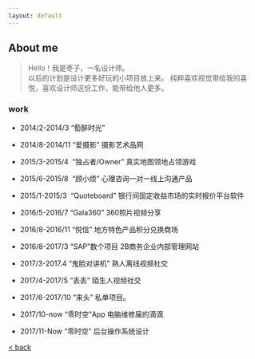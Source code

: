 ```yaml
---
layout: default
---
```


## About me
> Hello！我是枣子，一名设计师。  
> 以后的计划是设计更多好玩的小项目放上来。 
> 纯粹喜欢视觉带给我的喜悦，喜欢设计师这份工作，能带给他人更多。
  
  
### work
- 2014/2-2014/3
	“萄醉时光” 

- 2014/8-2014/11
	“爱摄影” 摄影艺术品网
	  
- 2015/3-2015/4 
	“独占者/Owner”
	真实地图领地占领游戏

- 2015/6-2015/8 
	“顾小烦”
	心理咨询一对一线上沟通产品

- 2015/1-2015/3 
	“Quoteboard”
	银行间固定收益市场的实时报价平台软件

- 2016/5-2016/7
	“Gala360”
	360照片视频分享
	  
- 2016/8-2016/11
	“悦信”
	地方特色产品积分兑换商场

- 2016/8-2017/3
	“SAP”数个项目
	2B商务企业内部管理网站
	  
- 2017/3-2017.4
	“鬼脸对讲机”
	熟人离线视频社交
	  
- 2017/4-2017/5
	“丢丢”
	陌生人视频社交
	  
- 2017/6-2017/10
	“来头”
	私单项目。
	  
- 2017/10-now
	“零时空”App
	电脑维修届的滴滴
	  
- 2017/11-Now
	“零时空”
	后台操作系统设计
	  


[< back](./)
